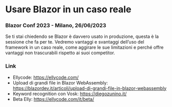 # Usare Blazor in un caso reale
### Blazor Conf 2023 - Milano, 26/06/2023

Se ti stai chiedendo se Blazor è davvero usato in produzione, questa è la sessione che fa per te. Vedremo vantaggi e svantaggi dell’uso del framework in un caso reale, come aggirare le sue limitazioni e perché offre vantaggi non trascurabili rispetto ai suoi competitor.

### Link

- Ellycode: https://ellycode.com/
- Upload di grandi file in Blazor WebAssembly: https://blazordev.it/articoli/upload-di-grandi-file-in-blazor-webassembly
- Keyword recognition con Vosk: https://diegozunino.it/
- Beta Elly: https://ellycode.com/it/beta/
